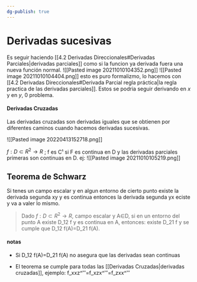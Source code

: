 ```yaml
---
dg-publish: true
---
```

# Derivadas sucesivas
Es seguir haciendo [[4.2 Derivadas Direccionales#Derivadas Parciales|derivadas parciales]] como si la funcion ya derivada fuera una nueva función normal.
![[Pasted image 20211010104352.png]]
![[Pasted image 20211010104404.png]]
esto es puro formalizmo, lo hacemos con [[4.2 Derivadas Direccionales#Derivada Parcial regla práctica|la regla practica de las derivadas parciales]]. Estos se podria seguir derivando en $x$ y en $y$, 0 problema.
#### Derivadas Cruzadas
Las derivadas cruzadas son derivadas iguales que se obtienen por diferentes caminos cuando hacemos derivadas sucesivas.

![[Pasted image 20220413152718.png]]

$f:D⊂R^2→R$ ; f es C¹ si F es continua en D y las derivadas parciales primeras son continuas en D. 
ej: ![[Pasted image 20211010105219.png]]

## Teorema de Schwarz
Si tenes un campo escalar y en algun entorno de cierto punto existe la derivada segunda xy y es continua entonces la derivada segunda yx eciste y va a valer lo mismo.
> Dado $f:D⊂R^2→R$, campo escalar y A∈D, si en un entorno del punto A existe D_12 f y es continua en A, entonces:
> existe D_21 f y se cumple que D_12 f(A)=D_21 f(A).


#### notas
- Si D_12 f(A)=D_21 f(A) no asegura que las derivadas sean continuas

- El teorema se cumple para todas las [[Derivadas Cruzadas|derivadas cruzadas]], ejemplo: f_xxz^′′′=f_xzx^′′′=f_zxx^′′′